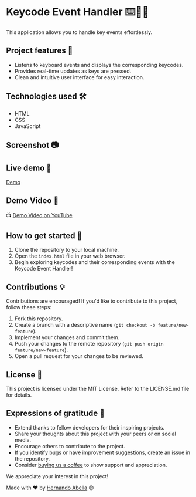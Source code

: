 # Keycode Event Handler ⌨️🤖🚀
This application allows you to handle key events effortlessly.

## Project features 📝
- Listens to keyboard events and displays the corresponding keycodes.
- Provides real-time updates as keys are pressed.
- Clean and intuitive user interface for easy interaction.

## Technologies used 🛠️
- HTML
- CSS
- JavaScript

## Screenshot 📷

## Live demo 🎉
[Demo](https://keycode-handler.netlify.app/)

## Demo Video 🎥
📺 [Demo Video on YouTube](https://www.youtube.com/watch?v=KEYCODE-DEMO&t)

## How to get started 🚀
1. Clone the repository to your local machine.
2. Open the `index.html` file in your web browser.
3. Begin exploring keycodes and their corresponding events with the Keycode Event Handler!

## Contributions 💡
Contributions are encouraged! If you'd like to contribute to this project, follow these steps:
1. Fork this repository.
2. Create a branch with a descriptive name (`git checkout -b feature/new-feature`).
3. Implement your changes and commit them.
4. Push your changes to the remote repository (`git push origin feature/new-feature`).
5. Open a pull request for your changes to be reviewed.

## License 📄
This project is licensed under the MIT License. Refer to the LICENSE.md file for details.

## Expressions of gratitude 🎁
- Extend thanks to fellow developers for their inspiring projects.
- Share your thoughts about this project with your peers or on social media.
- Encourage others to contribute to the project.
- If you identify bugs or have improvement suggestions, create an issue in the repository.
- Consider [buying us a coffee](https://www.buymeacoffee.com/hernandoabella) to show support and appreciation.

We appreciate your interest in this project!

Made with ❤️ by [Hernando Abella](https://github.com/hernandoabella) 😊
